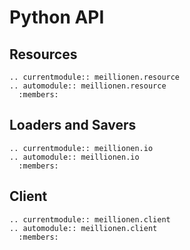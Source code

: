 # Python API

## Resources

```{eval-rst}
.. currentmodule:: meillionen.resource
.. automodule:: meillionen.resource
  :members:
```

## Loaders and Savers

```{eval-rst}
.. currentmodule:: meillionen.io
.. automodule:: meillionen.io
  :members:
```

## Client

```{eval-rst}
.. currentmodule:: meillionen.client
.. automodule:: meillionen.client
  :members:
```